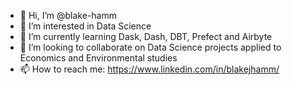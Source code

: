 - 👋 Hi, I’m @blake-hamm
- 👀 I’m interested in Data Science
- 🌱 I’m currently learning Dask, Dash, DBT, Prefect and Airbyte
- 💞️ I’m looking to collaborate on Data Science projects applied to Economics and Environmental studies
- 📫 How to reach me: https://www.linkedin.com/in/blakejhamm/
